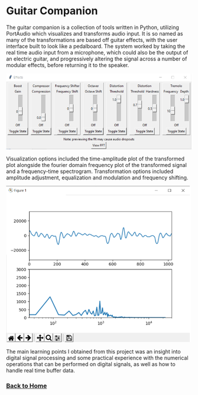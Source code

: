 # Guitar Companion

The guitar companion is a collection of tools written in Python, utilizing PortAudio which visualizes and transforms audio input. It is so named as many of the transformations are based off guitar effects, with the user interface built to look like a pedalboard. The system worked by taking the real time audio input from a microphone, which could also be the output of an electric guitar, and progressively altering the signal across a number of modular effects, before returning it to the speaker.

<img src="/assets/images/EffectsBoard.png"
	width="750"/>

Visualization options included the time-amplitude plot of the transformed plot alongside the fourier domain frequency plot of the transformed signal and a frequency-time spectrogram. Transformation options included amplitude adjustment, equalization and modulation and frequency shifting.

<img src="/assets/images/SignalVisualizer.png"
	width="500"/>

The main learning points I obtained from this project was an insight into digital signal processing and some practical experience with the numerical operations that can be performed on digital signals, as well as how to handle real time buffer data.

### [Back to Home](/)
